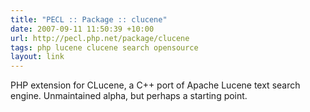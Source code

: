```yaml
---
title: "PECL :: Package :: clucene"
date: 2007-09-11 11:50:39 +10:00
url: http://pecl.php.net/package/clucene
tags: php lucene clucene search opensource
layout: link
---
```

PHP extension for CLucene, a C++ port of Apache Lucene text search engine. Unmaintained alpha, but perhaps a starting point.
